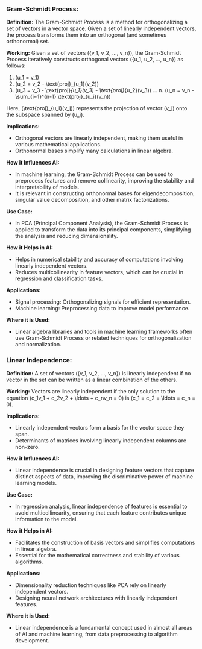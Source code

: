 
### Gram-Schmidt Process:

**Definition:**
The Gram-Schmidt Process is a method for orthogonalizing a set of vectors in a vector space. Given a set of linearly independent vectors, the process transforms them into an orthogonal (and sometimes orthonormal) set.

**Working:**
Given a set of vectors \(\{v_1, v_2, ..., v_n\}\), the Gram-Schmidt Process iteratively constructs orthogonal vectors \(\{u_1, u_2, ..., u_n\}\) as follows:
1. \(u_1 = v_1\)
2. \(u_2 = v_2 - \text{proj}_{u_1}(v_2)\)
3. \(u_3 = v_3 - \text{proj}_{u_1}(v_3) - \text{proj}_{u_2}(v_3)\)
   ...
n. \(u_n = v_n - \sum_{i=1}^{n-1} \text{proj}_{u_i}(v_n)\)

Here, \(\text{proj}_{u_i}(v_j)\) represents the projection of vector \(v_j\) onto the subspace spanned by \(u_i\).

**Implications:**
- Orthogonal vectors are linearly independent, making them useful in various mathematical applications.
- Orthonormal bases simplify many calculations in linear algebra.

**How it Influences AI:**
- In machine learning, the Gram-Schmidt Process can be used to preprocess features and remove collinearity, improving the stability and interpretability of models.
- It is relevant in constructing orthonormal bases for eigendecomposition, singular value decomposition, and other matrix factorizations.

**Use Case:**
- In PCA (Principal Component Analysis), the Gram-Schmidt Process is applied to transform the data into its principal components, simplifying the analysis and reducing dimensionality.

**How it Helps in AI:**
- Helps in numerical stability and accuracy of computations involving linearly independent vectors.
- Reduces multicollinearity in feature vectors, which can be crucial in regression and classification tasks.

**Applications:**
- Signal processing: Orthogonalizing signals for efficient representation.
- Machine learning: Preprocessing data to improve model performance.

**Where it is Used:**
- Linear algebra libraries and tools in machine learning frameworks often use Gram-Schmidt Process or related techniques for orthogonalization and normalization.

### Linear Independence:

**Definition:**
A set of vectors \(\{v_1, v_2, ..., v_n\}\) is linearly independent if no vector in the set can be written as a linear combination of the others.

**Working:**
Vectors are linearly independent if the only solution to the equation \(c_1v_1 + c_2v_2 + \ldots + c_nv_n = 0\) is \(c_1 = c_2 = \ldots = c_n = 0\).

**Implications:**
- Linearly independent vectors form a basis for the vector space they span.
- Determinants of matrices involving linearly independent columns are non-zero.

**How it Influences AI:**
- Linear independence is crucial in designing feature vectors that capture distinct aspects of data, improving the discriminative power of machine learning models.

**Use Case:**
- In regression analysis, linear independence of features is essential to avoid multicollinearity, ensuring that each feature contributes unique information to the model.

**How it Helps in AI:**
- Facilitates the construction of basis vectors and simplifies computations in linear algebra.
- Essential for the mathematical correctness and stability of various algorithms.

**Applications:**
- Dimensionality reduction techniques like PCA rely on linearly independent vectors.
- Designing neural network architectures with linearly independent features.

**Where it is Used:**
- Linear independence is a fundamental concept used in almost all areas of AI and machine learning, from data preprocessing to algorithm development.
